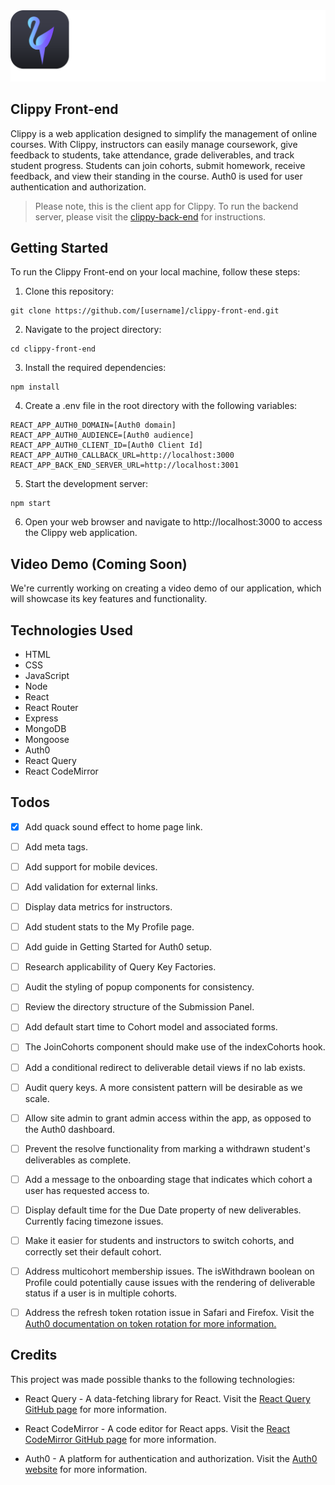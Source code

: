 <img src="src/assets/logos/logotypes/logotype-sq-b-dark.svg"/>

## Clippy Front-end

Clippy is a web application designed to simplify the management of online courses. With Clippy, instructors can easily manage coursework, give feedback to students, take attendance, grade deliverables, and track student progress. Students can join cohorts, submit homework, receive feedback, and view their standing in the course. Auth0 is used for user authentication and authorization.

> Please note, this is the client app for Clippy. To run the backend server, please visit the [clippy-back-end](https://github.com/whlong1/clippy-back-end) for instructions.

## Getting Started

To run the Clippy Front-end on your local machine, follow these steps:

1. Clone this repository:

```
git clone https://github.com/[username]/clippy-front-end.git
```

2. Navigate to the project directory:

```
cd clippy-front-end
```

3. Install the required dependencies:

```
npm install
```

4. Create a .env file in the root directory with the following variables:

```
REACT_APP_AUTH0_DOMAIN=[Auth0 domain]
REACT_APP_AUTH0_AUDIENCE=[Auth0 audience]
REACT_APP_AUTH0_CLIENT_ID=[Auth0 Client Id]
REACT_APP_AUTH0_CALLBACK_URL=http://localhost:3000
REACT_APP_BACK_END_SERVER_URL=http://localhost:3001
```

5. Start the development server:

```
npm start
```

6. Open your web browser and navigate to http://localhost:3000 to access the Clippy web application.


## Video Demo (Coming Soon)

We're currently working on creating a video demo of our application, which will showcase its key features and functionality.

## Technologies Used

- HTML
- CSS
- JavaScript
- Node
- React
- React Router
- Express
- MongoDB
- Mongoose
- Auth0
- React Query
- React CodeMirror

## Todos

- [x] Add quack sound effect to home page link.

- [ ] Add meta tags.

- [ ] Add support for mobile devices.

- [ ] Add validation for external links.

- [ ] Display data metrics for instructors.

- [ ] Add student stats to the My Profile page.

- [ ] Add guide in Getting Started for Auth0 setup.

- [ ] Research applicability of Query Key Factories.

- [ ] Audit the styling of popup components for consistency.

- [ ] Review the directory structure of the Submission Panel.

- [ ] Add default start time to Cohort model and associated forms.

- [ ] The JoinCohorts component should make use of the indexCohorts hook.

- [ ] Add a conditional redirect to deliverable detail views if no lab exists.

- [ ] Audit query keys. A more consistent pattern will be desirable as we scale.

- [ ] Allow site admin to grant admin access within the app, as opposed to the Auth0 dashboard.

- [ ] Prevent the resolve functionality from marking a withdrawn student's deliverables as complete.

- [ ] Add a message to the onboarding stage that indicates which cohort a user has requested access to.

- [ ] Display default time for the Due Date property of new deliverables. Currently facing timezone issues.

- [ ] Make it easier for students and instructors to switch cohorts, and correctly set their default cohort.

- [ ] Address multicohort membership issues. The isWithdrawn boolean on Profile could potentially cause issues with the rendering of deliverable status if a user is in multiple cohorts.

- [ ] Address the refresh token rotation issue in Safari and Firefox. Visit the [Auth0 documentation on token rotation for more information.](https://auth0.com/docs/secure/tokens/refresh-tokens/refresh-token-rotation)


## Credits
This project was made possible thanks to the following technologies:

- React Query - A data-fetching library for React. Visit the [React Query GitHub page](https://github.com/tannerlinsley/react-query) for more information.

- React CodeMirror - A code editor for React apps. Visit the [React CodeMirror GitHub page](https://uiwjs.github.io/react-codemirror) for more information.

- Auth0 - A platform for authentication and authorization. Visit the [Auth0 website](https://auth0.com/) for more information.




